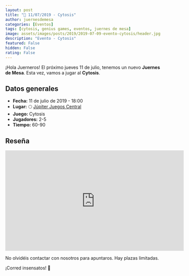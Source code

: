 ```yaml
---
layout: post
title: "📆 11/07/2019 - Cytosis"
author: juernesdemesa
categories: [Eventos]
tags: [cytosis, genius games, eventos, juernes de mesa]
image: assets/images/posts/2019/2019-07-09-evento-cytosis/header.jpg
description: "Evento - Cytosis"
featured: False
hidden: False
rating: False
---
```


¡Hola Juerneros! El próximo jueves 11 de julio, tenemos un nuevo **Juernes de Mesa**. Esta vez, vamos a jugar al **Cytosis**.

## Datos generales

- **Fecha:** 11 de julio de 2019 - 18:00
- **Lugar:** 🌕 [Júpiter Juegos Central](https://www.jupiterjuegos.com/tiendas/)
- **Juego:** Cytosis
- **Jugadores:** 2-5
- **Tiempo:** 60-90

## Reseña

<iframe width="560" height="315" src="https://www.youtube.com/embed/Zfc5H_aZadg" frameborder="0" allow="accelerometer; autoplay; encrypted-media; gyroscope; picture-in-picture" allowfullscreen></iframe>

No olvidéis contactar con nosotros para apuntaros. Hay plazas limitadas.

¡Corred insensatos! 🧙
